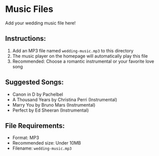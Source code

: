 # Music Files

Add your wedding music file here!

## Instructions:
1. Add an MP3 file named `wedding-music.mp3` to this directory
2. The music player on the homepage will automatically play this file
3. Recommended: Choose a romantic instrumental or your favorite love song

## Suggested Songs:
- Canon in D by Pachelbel
- A Thousand Years by Christina Perri (Instrumental)
- Marry You by Bruno Mars (Instrumental)
- Perfect by Ed Sheeran (Instrumental)

## File Requirements:
- Format: MP3
- Recommended size: Under 10MB
- Filename: `wedding-music.mp3`
